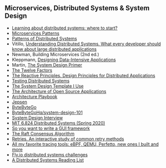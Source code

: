 ## Microservices, Distributed Systems & System Design

- [Learning about distributed systems: where to start?](https://muratbuffalo.blogspot.com/2020/06/learning-about-distributed-systems.html?m=1)
- [Microservices Patterns](https://microservices.io/patterns/index.html)
- [Patterns of Distributed Systems](https://martinfowler.com/articles/patterns-of-distributed-systems/)
- Vitillo, [Understanding Distributed Systems. What every developer should know about large distributed applications](https://understandingdistributed.systems/)
- Newman, Building Microservices (2nd ed.)
- Kleppmann, [Designing Data-Intensive Applications](https://www.oreilly.com/library/view/designing-data-intensive-applications/9781491903063/)
- Martin, [The System Design Primer](https://github.com/donnemartin/system-design-primer)
- [The Twelve Factors](https://12factor.net/)
- [The Reactive Principles. Design Principles for Distributed Applications](https://principles.reactive.foundation/)
- [Testing Distributed Systems](https://asatarin.github.io/testing-distributed-systems/)
- [The System Design Template I Use](https://adityarohilla.com/2022/03/22/the-system-design-template-i-use/)
- [The Architecture of Open Source Applications](https://aosabook.org/en/index.html)
- [Architecture Playbook](https://nocomplexity.com/documents/arplaybook/introduction.html)
- [Jepsen](https://jepsen.io/)
- [ByteByteGo](https://www.youtube.com/@ByteByteGo/videos)
- [ByteByteGoHq/system-design-101](https://github.com/ByteByteGoHq/system-design-101)
- [System Design Interview](https://www.youtube.com/@SystemDesignInterview)
- [MIT 6.824 Distributed Systems (Spring 2020)](https://www.youtube.com/playlist?app=desktop&list=PLrw6a1wE39_tb2fErI4-WkMbsvGQk9_UB&cbrd=1)
- [So you want to write a GUI framework](http://www.cmyr.net/blog/gui-framework-ingredients.html)
- [The Raft Consensus Algorithm](https://raft.github.io/)
- [Retries. An interactive study of common retry methods](https://encore.dev/blog/retries)
- [All my favorite tracing tools: eBPF, QEMU, Perfetto, new ones I built and more](https://thume.ca/2023/12/02/tracing-methods/)
- [Fly.io distributed systems challenges](https://fly.io/dist-sys/)
- [A Distributed Systems Reading List](https://ferd.ca/a-distributed-systems-reading-list.html)
